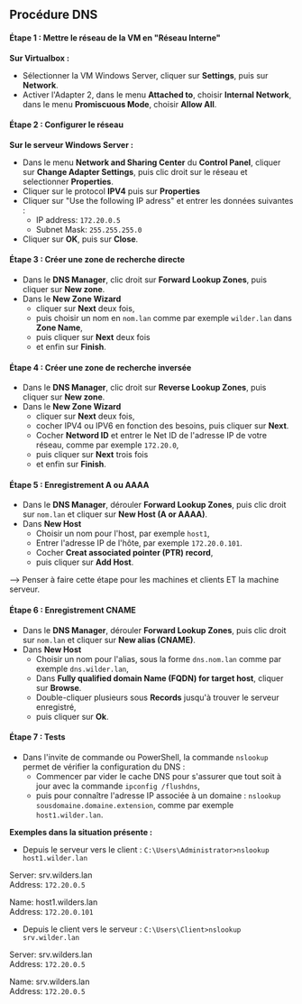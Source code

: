 ## Procédure DNS  
  
#### Étape 1 : Mettre le réseau de la VM en "Réseau Interne"  
**Sur Virtualbox :**  
  - Sélectionner la VM Windows Server, cliquer sur **Settings**, puis sur **Network**.
  - Activer l'Adapter 2, dans le menu **Attached to**, choisir **Internal Network**, dans le menu **Promiscuous Mode**, choisir **Allow All**.


#### Étape 2 : Configurer le réseau
**Sur le serveur Windows Server :**
- Dans le menu **Network and Sharing Center** du **Control Panel**, cliquer sur **Change Adapter Settings**, puis clic droit sur le réseau et selectionner **Properties**.
- Cliquer sur le protocol **IPV4** puis sur **Properties**
- Cliquer sur "Use the following IP adress" et entrer les données suivantes :
    - IP address: `172.20.0.5`
    - Subnet Mask: `255.255.255.0`
- Cliquer sur **OK**, puis sur **Close**.


#### Étape 3 : Créer une zone de recherche directe
- Dans le **DNS Manager**, clic droit sur **Forward Lookup Zones**, puis cliquer sur **New zone**.
- Dans le **New Zone Wizard** 
  - cliquer sur **Next** deux fois, 
  - puis choisir un nom en `nom.lan` comme par exemple `wilder.lan` dans **Zone Name**, 
  - puis cliquer sur **Next** deux fois 
  - et enfin sur **Finish**.


#### Étape 4 : Créer une zone de recherche inversée
- Dans le **DNS Manager**, clic droit sur **Reverse Lookup Zones**, puis cliquer sur **New zone**.
- Dans le **New Zone Wizard** 
  - cliquer sur **Next** deux fois, 
  - cocher IPV4 ou IPV6 en fonction des besoins, puis cliquer sur **Next**.
  - Cocher **Netword ID** et entrer le Net ID de l'adresse IP de votre réseau, comme par exemple `172.20.0`, 
  - puis cliquer sur **Next** trois fois 
  - et enfin sur **Finish**.


#### Étape 5 : Enregistrement A ou AAAA
- Dans le **DNS Manager**, dérouler **Forward Lookup Zones**, puis clic droit sur `nom.lan` et cliquer sur **New Host (A or AAAA)**.
- Dans **New Host** 
  - Choisir un nom pour l'host, par exemple `host1`, 
  - Entrer l'adresse IP de l'hôte, par exemple `172.20.0.101`.
  - Cocher **Creat associated pointer (PTR) record**, 
  - puis cliquer sur **Add Host**.
 
--> Penser à faire cette étape pour les machines et clients ET la machine serveur.

#### Étape 6 : Enregistrement CNAME
- Dans le **DNS Manager**, dérouler **Forward Lookup Zones**, puis clic droit sur `nom.lan` et cliquer sur **New alias (CNAME)**.
- Dans **New Host** 
  - Choisir un nom pour l'alias, sous la forme `dns.nom.lan` comme par exemple `dns.wilder.lan`, 
  - Dans **Fully qualified domain Name (FQDN) for target host**, cliquer sur **Browse**.
  - Double-cliquer plusieurs sous **Records** jusqu'à trouver le serveur enregistré, 
  - puis cliquer sur **Ok**.


#### Étape 7 : Tests
- Dans l'invite de commande ou PowerShell, la commande `nslookup` permet de vérifier la configuration du DNS :
  - Commencer par vider le cache DNS pour s'assurer que tout soit à jour avec la commande `ipconfig /flushdns`,
  - puis pour connaître l'adresse IP associée à un domaine : `nslookup sousdomaine.domaine.extension`, comme par exemple `host1.wilder.lan`.


**Exemples dans la situation présente :**
- Depuis le serveur vers le client : `C:\Users\Administrator>nslookup host1.wilder.lan`  

Server: srv.wilders.lan  
Address: `172.20.0.5`  

Name: host1.wilders.lan  
Address: `172.20.0.101`  

- Depuis le client vers le serveur : `C:\Users\Client>nslookup srv.wilder.lan`  

Server: srv.wilders.lan  
Address: `172.20.0.5`  

Name: srv.wilders.lan  
Address: `172.20.0.5`
